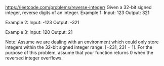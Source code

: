 ﻿https://leetcode.com/problems/reverse-integer/
Given a 32-bit signed integer, reverse digits of an integer.
Example 1:
Input: 123
Output: 321

Example 2:
Input: -123
Output: -321

Example 3:
Input: 120
Output: 21

Note:
Assume we are dealing with an environment which could only 
store integers within the 32-bit signed integer range: 
[−231,  231 − 1]. For the purpose of this problem, assume 
that your function returns 0 when the reversed integer overflows.